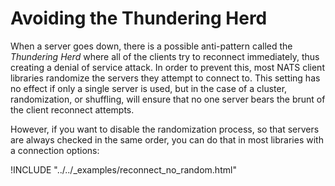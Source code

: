 # Avoiding the Thundering Herd

When a server goes down, there is a possible anti-pattern called the *Thundering Herd* where all of the clients try to reconnect immediately, thus creating a denial of service attack. In order to prevent this, most NATS client libraries randomize the servers they attempt to connect to. This setting has no effect if only a single server is used, but in the case of a cluster, randomization, or shuffling, will ensure that no one server bears the brunt of the client reconnect attempts.

However, if you want to disable the randomization process, so that servers are always checked in the same order, you can do that in most libraries with a connection options:

!INCLUDE "../../_examples/reconnect_no_random.html"
